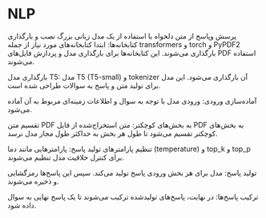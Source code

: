 # NLP
پرسش وپاسخ از متن دلخواه با استفاده از یک مدل زبانی بزرگ
نصب و بارگذاری کتابخانه‌ها: ابتدا کتابخانه‌های مورد نیاز از جمله transformers و torch و PyPDF2 بارگذاری می‌شوند. این کتابخانه‌ها برای بارگذاری مدل و پردازش فایل‌های PDF استفاده می‌شوند.

بارگذاری مدل T5: مدل T5 (T5-small) و tokenizer آن بارگذاری می‌شود. این مدل برای تولید متن و پاسخ به سوالات طراحی شده است.

آماده‌سازی ورودی: ورودی مدل با توجه به سوال و اطلاعات زمینه‌ای مربوط به آن آماده می‌شود.

تقسیم متن PDF به بخش‌های کوچکتر: متن استخراج‌شده از فایل PDF به بخش‌های کوچکتر تقسیم می‌شود تا طول هر بخش به حداکثر طول مجاز مدل نرسد.

تنظیم پارامترهای تولید پاسخ: پارامترهایی مانند دما (temperature) و top_k و top_p برای کنترل خلاقیت مدل تنظیم می‌شوند.

تولید پاسخ: مدل برای هر بخش ورودی پاسخ تولید می‌کند. سپس این پاسخ‌ها رمزگشایی و ذخیره می‌شوند.

ترکیب پاسخ‌ها: در نهایت، پاسخ‌های تولیدشده ترکیب می‌شوند تا یک پاسخ نهایی به سوال داده شود.
